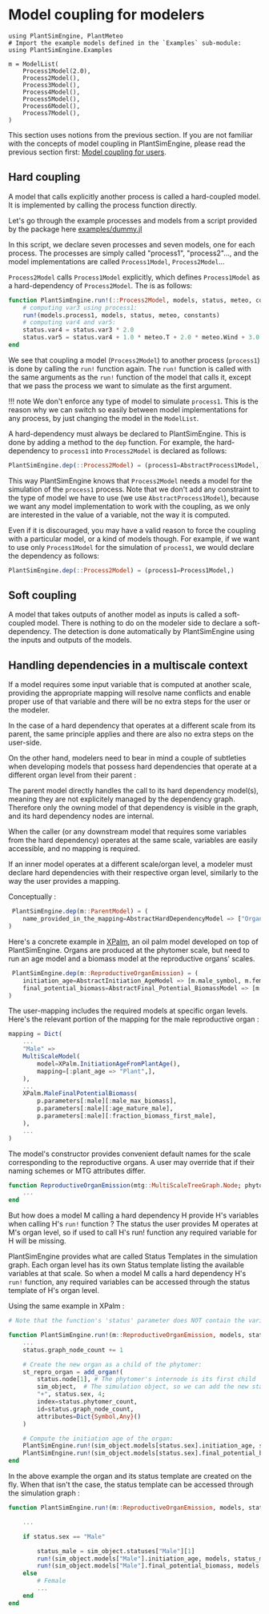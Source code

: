 # Model coupling for modelers

```@setup usepkg
using PlantSimEngine, PlantMeteo
# Import the example models defined in the `Examples` sub-module:
using PlantSimEngine.Examples

m = ModelList(
    Process1Model(2.0), 
    Process2Model(),
    Process3Model(),
    Process4Model(),
    Process5Model(),
    Process6Model(),
    Process7Model(),
)
```

This section uses notions from the previous section. If you are not familiar with the concepts of model coupling in PlantSimEngine, please read the previous section first: [Model coupling for users](@ref).

## Hard coupling

A model that calls explicitly another process is called a hard-coupled model. It is implemented by calling the process function directly.

Let's go through the example processes and models from a script provided by the package here [examples/dummy.jl](https://github.com/VirtualPlantLab/PlantSimEngine.jl/blob/main/examples/dummy.jl)

In this script, we declare seven processes and seven models, one for each process. The processes are simply called "process1", "process2"..., and the model implementations are called `Process1Model`, `Process2Model`...

`Process2Model` calls `Process1Model` explicitly, which defines `Process1Model` as a hard-dependency of `Process2Model`. The is as follows:

```julia
function PlantSimEngine.run!(::Process2Model, models, status, meteo, constants, extra)
    # computing var3 using process1:
    run!(models.process1, models, status, meteo, constants)
    # computing var4 and var5:
    status.var4 = status.var3 * 2.0
    status.var5 = status.var4 + 1.0 * meteo.T + 2.0 * meteo.Wind + 3.0 * meteo.Rh
end
```

We see that coupling a model (`Process2Model`) to another process (`process1`) is done by calling the `run!` function again. The `run!` function is called with the same arguments as the `run!` function of the model that calls it, except that we pass the process we want to simulate as the first argument.

!!! note
    We don't enforce any type of model to simulate `process1`. This is the reason why we can switch so easily between model implementations for any process, by just changing the model in the `ModelList`.

A hard-dependency must always be declared to PlantSimEngine. This is done by adding a method to the `dep` function. For example, the hard-dependency to `process1` into `Process2Model` is declared as follows:

```julia
PlantSimEngine.dep(::Process2Model) = (process1=AbstractProcess1Model,)
```

This way PlantSimEngine knows that `Process2Model` needs a model for the simulation of the `process1` process. Note that we don't add any constraint to the type of model we have to use (we use `AbstractProcess1Model`), because we want any model implementation to work with the coupling, as we only are interested in the value of a variable, not the way it is computed.

Even if it is discouraged, you may have a valid reason to force the coupling with a particular model, or a kind of models though. For example, if we want to use only `Process1Model` for the simulation of `process1`, we would declare the dependency as follows:

```julia
PlantSimEngine.dep(::Process2Model) = (process1=Process1Model,)
```

## Soft coupling

A model that takes outputs of another model as inputs is called a soft-coupled model. There is nothing to do on the modeler side to declare a soft-dependency. The detection is done automatically by PlantSimEngine using the inputs and outputs of the models.

## Handling dependencies in a multiscale context

 If a model requires some input variable that is computed at another scale, providing the appropriate mapping will resolve name conflicts and enable proper use of that variable and there will be no extra steps for the user or the modeler.

 In the case of a hard dependency that operates at a different scale from its parent, the same principle applies and there are also no extra steps on the user-side. 
 
 On the other hand, modelers need to bear in mind a couple of subtleties when developing models that possess hard dependencies that operate at a different organ level from their parent : 

 The parent model directly handles the call to its hard dependency model(s), meaning they are not explicitely managed by the dependency graph.
 Therefore only the owning model of that dependency is visible in the graph, and its hard dependency nodes are internal.
 
 When the caller (or any downstream model that requires some variables from the hard dependency) operates at the same scale, variables are easily accessible, and no mapping is required. 

 If an inner model operates at a different scale/organ level, a modeler must declare hard dependencies with their respective organ level, similarly to the way the user provides a mapping. 

 Conceptually :

```julia
 PlantSimEngine.dep(m::ParentModel) = (
    name_provided_in_the_mapping=AbstractHardDependencyModel => ["Organ_Name_1",],
)
```

 Here's a concrete example in [XPalm](https://github.com/PalmStudio/XPalm.jl), an oil palm model developed on top of PlantSimEngine. 
 Organs are produced at the phytomer scale, but need to run an age model and a biomass model at the reproductive organs' scales.

```julia
 PlantSimEngine.dep(m::ReproductiveOrganEmission) = (
    initiation_age=AbstractInitiation_AgeModel => [m.male_symbol, m.female_symbol],
    final_potential_biomass=AbstractFinal_Potential_BiomassModel => [m.male_symbol, m.female_symbol],
)
```

The user-mapping includes the required models at specific organ levels. Here's the relevant portion of the mapping for the male reproductive organ :

```julia
mapping = Dict(
    ...
    "Male" =>
    MultiScaleModel(
        model=XPalm.InitiationAgeFromPlantAge(),
        mapping=[:plant_age => "Plant",],
    ),
    ...
    XPalm.MaleFinalPotentialBiomass(
        p.parameters[:male][:male_max_biomass],
        p.parameters[:male][:age_mature_male],
        p.parameters[:male][:fraction_biomass_first_male],
    ),
    ...
)
```

The model's constructor provides convenient default names for the scale corresponding to the reproductive organs. A user may override that if their naming schemes or MTG attributes differ.

```julia
function ReproductiveOrganEmission(mtg::MultiScaleTreeGraph.Node; phytomer_symbol="Phytomer", male_symbol="Male", female_symbol="Female")
    ...
end
```

But how does a model M calling a hard dependency H provide H's variables when calling H's `run!` function ? The status the user provides M operates at M's organ level, so if used to call H's run! function any required variable for H will be missing.    

PlantSimEngine provides what are called Status Templates in the simulation graph. Each organ level has its own Status template listing the available variables at that scale.
So when a model M calls a hard dependency H's `run!` function, any required variables can be accessed through the status template of H's organ level.

Using the same example in XPalm : 

```julia
# Note that the function's 'status' parameter does NOT contain the variables required by the hard dependencies as the calling model's organ level is "Phytomer", not "Male" or "Female"

function PlantSimEngine.run!(m::ReproductiveOrganEmission, models, status, meteo, constants, sim_object)
    ...
    status.graph_node_count += 1

    # Create the new organ as a child of the phytomer:
    st_repro_organ = add_organ!(
        status.node[1], # The phytomer's internode is its first child 
        sim_object,  # The simulation object, so we can add the new status 
        "+", status.sex, 4;
        index=status.phytomer_count,
        id=status.graph_node_count,
        attributes=Dict{Symbol,Any}()
    )

    # Compute the initiation age of the organ:
    PlantSimEngine.run!(sim_object.models[status.sex].initiation_age, sim_object.models[status.sex], st_repro_organ, meteo, constants, sim_object)
    PlantSimEngine.run!(sim_object.models[status.sex].final_potential_biomass, sim_object.models[status.sex], st_repro_organ, meteo, constants, sim_object)
end
```

In the above example the organ and its status template are created on the fly.
When that isn't the case, the status template can be accessed through the simulation graph :

```julia
function PlantSimEngine.run!(m::ReproductiveOrganEmission, models, status, meteo, constants, sim_object)

    ...

    if status.sex == "Male"

        status_male = sim_object.statuses["Male"][1]
        run!(sim_object.models["Male"].initiation_age, models, status_male, meteo, constants, sim_object)
        run!(sim_object.models["Male"].final_potential_biomass, models, status_male, meteo, constants, sim_object)
    else
        # Female
        ...
    end
end
```